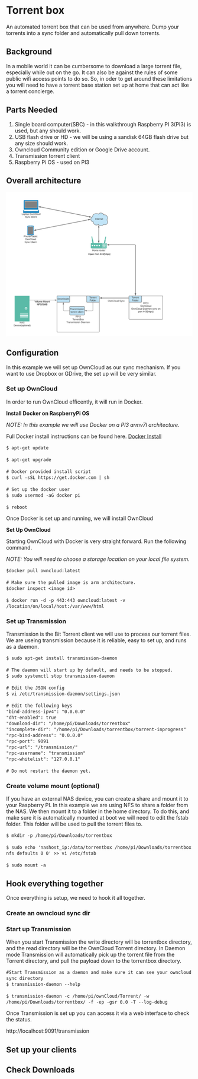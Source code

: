 # Torrent box

An automated torrent box that can be used from anywhere. Dump your torrents into a sync folder and automatically pull down torrents.

## Background

In a mobile world it can be cumbersome to download a large torrent file, especially while out on the go. It can also be against the rules of some public wifi access points to do so.
So, in oder to get around these limitations you will need to have a torrent base station set up at home that can act like a torrent concierge.

## Parts Needed

1. Single board computer(SBC) - in this walkthrough Raspberry PI 3(PI3) is used, but any should work.
2. USB flash drive or HD - we will be using a sandisk 64GB flash drive but any size should work.
3. Owncloud Community edition or Google Drive account.
4. Transmission torrent client
5. Raspberry Pi OS - used on PI3

## Overall architecture

![Torrentbox](architecture.png)

## Configuration

In this example we will set up OwnCloud as our sync mechanism. If you want to use Dropbox or GDrive, the set up will be very similar.

### Set up OwnCloud
In order to run OwnCloud efficently, it will run in Docker.

**Install Docker on RaspberryPi OS**

*NOTE: In this example we will use Docker on a PI3 armv7l architecture.*

Full Docker install instructions can be found here. [Docker Install](https://docs.docker.com/engine/install/debian/)

```
$ apt-get update

$ apt-get upgrade

# Docker provided install script
$ curl -sSL https://get.docker.com | sh

# Set up the docker user
$ sudo usermod -aG docker pi

$ reboot
```

Once Docker is set up and running, we will install OwnCloud

**Set Up OwnCloud**

Starting OwnCloud with Docker is very straight forward. Run the following command.

*NOTE: You will need to choose a storage location on your local file system.*

```
$docker pull owncloud:latest

# Make sure the pulled image is arm architecture.
$docker inspect <image id>

$ docker run -d -p 443:443 owncloud:latest -v /location/on/local/host:/var/www/html
```

### Set up Transmission

Transmission is the Bit Torrent client we will use to process our torrent files. We are useing transmission because it is reliable, easy to set up, and runs as a daemon.

```
$ sudo apt-get install transmission-daemon

# The daemon will start up by default, and needs to be stopped.
$ sudo systemctl stop transmission-daemon

# Edit the JSON config
$ vi /etc/transmission-daemon/settings.json

# Edit the following keys
"bind-address-ipv4": "0.0.0.0"
"dht-enabled": true
"download-dir": "/home/pi/Downloads/torrentbox"
"incomplete-dir": "/home/pi/Downloads/torrentbox/torrent-inprogress"
"rpc-bind-address": "0.0.0.0"
"rpc-port": 9091
"rpc-url": "/transmission/"
"rpc-username": "transmission"
"rpc-whitelist": "127.0.0.1"

# Do not restart the daemon yet.
```

### Create volume mount (optional)

If you have an external NAS device, you can create a share and mount it to your Raspberry PI. In this example we are using NFS to share a folder from the NAS.
We then mount it to a folder in the home directory. To do this, and make sure it is automatically mounted at boot we will need to edit the fstab folder. This folder will be
used to pull the torrent files to.
```
$ mkdir -p /home/pi/Downloads/torrentbox

$ sudo echo 'nashost_ip:/data/torrentbox /home/pi/Downloads/torrentbox nfs defaults 0 0' >> vi /etc/fstab

$ sudo mount -a
```

## Hook everything together

Once everything is setup, we need to hook it all together.

### Create an owncloud sync dir



### Start up Transmission

When you start Transmission the write directory will be torrentbox directory, and the read directory will be the OwnCloud Torrent directory. In Daemon
mode Transmission will automatically pick up the torrent file from the Torrent directory, and pull the payload down to the torrentbox directory.

```
#Start Transmission as a daemon and make sure it can see your owncloud sync directory
$ transmission-daemon --help

$ transmission-daemon -c /home/pi/ownCloud/Torrent/ -w /home/pi/Downloads/torrentbox/ -f -ep -gsr 0.0 -T --log-debug
```

Once Transmission is set up you can access it via a web interface to check the status.

http://localhost:9091/transmission

## Set up your clients




## Check Downloads